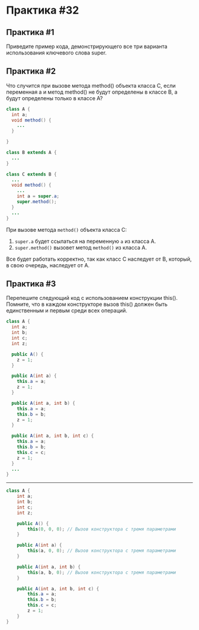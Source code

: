 # Практика #32


## Практика #1

Приведите пример кода, демонстрирующего все три варианта использования ключевого слова super.

## Практика #2

Что случится при вызове метода method() объекта класса C, если переменная a и метод method() не будут определены в классе B, а будут определены только в классе A?

```java
class A {
  int a;
  void method() {
    ...
  }

}

class B extends A {
  ...
}

class C extends B {
  ...
  void method() {
    ...
    int a = super.a;
    super.method();
  }
  ...
}
```

При вызове метода `method()` объекта класса C:

1. `super.a` будет ссылаться на переменную `a` из класса A.
2. `super.method()` вызовет метод `method()` из класса A.

Все будет работать корректно, так как класс C наследует от B, который, в свою очередь, наследует от A.


## Практика #3

Перепешите следующий код с использованием конструкции this(). Помните, что в каждом конструкторе вызов this() должен быть единственным и первым среди всех операций.

```java
class A {
  int a;
  int b;
  int c;
  int z;

  public A() {
    z = 1;
  }

  public A(int a) {
    this.a = a;
    z = 1;
  }

  public A(int a, int b) {
    this.a = a;
    this.b = b;
    z = 1;
  }

  public A(int a, int b, int c) {
    this.a = a;
    this.b = b;
    this.c = c;
    z = 1;
  }
  ...
}
```

---

```java
class A {
    int a;
    int b;
    int c;
    int z;

    public A() {
        this(0, 0, 0); // Вызов конструктора с тремя параметрами
    }

    public A(int a) {
        this(a, 0, 0); // Вызов конструктора с тремя параметрами
    }

    public A(int a, int b) {
        this(a, b, 0); // Вызов конструктора с тремя параметрами
    }

    public A(int a, int b, int c) {
        this.a = a;
        this.b = b;
        this.c = c;
        z = 1;
    }
}
```